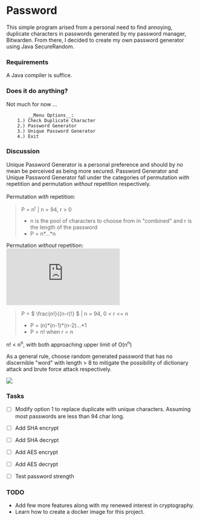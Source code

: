 # Password
This simple program arised from a personal need to find annoying, duplicate characters in passwords generated by my password manager, Bitwarden. From there, I decided to create my own password generator using Java SecureRandom.


### Requirements
A Java compiler is suffice.


### Does it do anything?
Not much for now ...


```
        __Menu Options__:
    1.) Check Duplicate Character
    2.) Password Generator
    3.) Unique Password Generator
    4.) Exit
```

### Discussion
Unique Password Generator is a personal preference and should by no mean be perceived as being more secured.
Password Generator and Unique Password Generator fall under the categories of permutation *with* repetition and permutation *without* repetition respectively.<br><br>
Permutation *with* repetition:
> P = n<sup>r</sup> | n = 94, r > 0<br>
> - n is the pool of characters to choose from in "combined" and r is the length of the password<br>
> - P = n\*...\*n<br>

Permutation *without* repetition: ![\Large x=\frac{-b\pm\sqrt{b^2-4ac}}{2a}](https://latex.codecogs.com/svg.latex?x%3D%5Cfrac%7B-b%5Cpm%5Csqrt%7Bb%5E2-4ac%7D%7D%7B2a%7D)
> P = $ \frac{n!}{(n-r)!} $     | n = 94, 0 < r <= n<br>
> - P = (n)\*(n-1)\*(n-2)...\*1<br>
> - P = n! when r = n<br>

n! < n<sup>n</sup>, with both approaching upper limit of O(n<sup>n</sup>)

As a general rule, choose random generated password that has no discernible "word" with length > 8 to mitigate the possibility of dictionary attack and brute force attack respectively.

<img src="https://render.githubusercontent.com/render/math?math=e^{i \pi} = -1">


### Tasks
- [ ] Modify option 1 to replace duplicate with unique characters. Assuming most passwords are less than 94 char long.
- [ ] Add SHA encrypt
- [ ] Add SHA decrypt
- [ ] Add AES encrypt
- [ ] Add AES decrypt
- [ ] Test password strength


### TODO
* Add few more features along with my renewed interest in cryptography.
* Learn how to create a docker image for this project.
